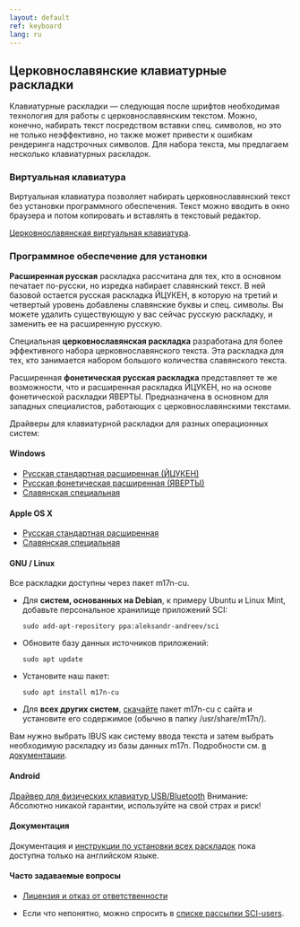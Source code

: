 ```yaml
---
layout: default
ref: keyboard
lang: ru
---
```


## Церковнославянские клавиатурные раскладки

Клавиатурные раскладки &mdash; следующая после шрифтов необходимая технология для работы с церковнославянским текстом. 
Можно, конечно, набирать текст посредством вставки спец. символов, но это не только неэффективно, но также может привести 
к ошибкам рендеринга надстрочных символов. Для набора текста, мы предлагаем несколько клавиатурных раскладок.

### Виртуальная клавиатура

Виртуальная клавиатура позволяет набирать церковнославянский текст без установки программного обеспечения. 
Текст можно вводить в окно браузера и потом копировать и вставлять в текстовый редактор.

[Церковнославянская виртуальная клавиатура](https://ponomar.net/cu_vkeyb.html).

### Программное обеспечение для установки

**Расширенная русская** раскладка рассчитана для тех, кто в основном печатает по-русски, но изредка набирает славянский текст.
В ней базовой остается русская раскладка ЙЦУКЕН, в которую на третий и четвертый уровень добавлены славянские буквы и 
спец. символы. Вы можете удалить существующую у вас сейчас русскую раскладку,
и заменить ее на расширенную русскую.

Специальная **церковнославянская раскладка** разработана
для более эффективного набора церковнославянского текста. 
Эта раскладка для тех, кто занимается набором большого количества славянского текста.

Расширенная **фонетическая русская раскладка** представляет те же возможности,
что и расширенная раскладка ЙЦУКЕН, но на основе фонетической раскладки
ЯВЕРТЫ. Предназначена в основном для западных специалистов, работающих с
церковнославянскими текстами.

Драйверы для клавиатурной раскладки для разных операционных систем:

#### Windows

* [Русская стандартная расширенная (ЙЦУКЕН)](https://www.ponomar.net/files/ru-ext.zip)
* [Русская фонетическая расширенная (ЯВЕРТЫ)](https://www.ponomar.net/files/ru-phonx.zip)
* [Славянская специальная](https://www.ponomar.net/files/cu-kbd.zip)

#### Apple OS X

* [Русская стандартная расширенная](https://www.ponomar.net/files/ru-ext_mac.zip)
* [Славянская специальная](https://www.ponomar.net/files/cukeyb_mac1.zip)

#### GNU / Linux

Все раскладки доступны через пакет m17n-cu.

* Для **систем, основанных на Debian**, к примеру Ubuntu и Linux Mint,
добавьте персональное хранилище приложений SCI:

  ```
  sudo add-apt-repository ppa:aleksandr-andreev/sci
  ```

* Обновите базу данных источников приложений:

  ```
  sudo apt update
  ```

* Установите наш пакет:

  ```
  sudo apt install m17n-cu
  ```

* Для **всех других систем**, [скачайте](https://github.com/typiconman/m17n-cu/releases)
пакет m17n-cu с сайта и установите его содержимое (обычно в папку /usr/share/m17n/).

Вам нужно выбрать IBUS как систему ввода текста и затем выбрать необходимую
раскладку из базы данных m17n.
Подробности см. [в документации](https://www.ponomar.net/files/docen.pdf).

#### Android

[Драйвер для физических клавиатур USB/Bluetooth](https://www.ponomar.net/files/cu-android.apk)
Внимание: Абсолютно никакой гарантии, используйте на свой страх и риск!

#### Документация

Документация и [инструкции по установки всех раскладок](https://www.ponomar.net/files/docen.pdf) пока доступна только на 
английском языке.

#### Часто задаваемые вопросы

* [Лицензия и отказ от ответственности](/ru/legal.html)

* Если что непонятно, можно спросить в [списке рассылки SCI-users](support.html).

